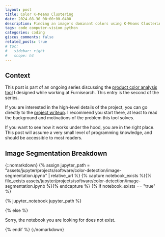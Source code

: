 ```yaml
---
layout: post
title: Color K-Means Clustering
date: 2024-08-30 08:00:00-0400
description: Finding an image's dominant colors using K-Means Clustering
tags: code computer-vision python
categories: coding
giscus_comments: false
related_posts: true
# toc:
#   sidebar: right
#   scope: h4
---
```


## Context

This post is part of an ongoing series discussing the [product color analysis tool](/projects/color-detection) I designed while working at Furnisearch. This entry is the second of the series.

If you are interested in the high-level details of the project, you can go directly to the [project writeup](/projects/color-detection). I recommend you start there, at least to read the background and motivations of the problem this tool solves.

If you want to see how it works under the hood, you are in the right place. This post will assume a very small level of programming knowledge, and should be accessible to most readers.

## Image Segmentation Breakdown

{::nomarkdown}
{% assign jupyter_path = "assets/jupyter/projects/software/color-detection/image-segmentation.ipynb" | relative_url %}
{% capture notebook_exists %}{% file_exists assets/jupyter/projects/software/color-detection/image-segmentation.ipynb %}{% endcapture %}
{% if notebook_exists == "true" %}

{% jupyter_notebook jupyter_path %}

{% else %}

<p>Sorry, the notebook you are looking for does not exist.</p>

{% endif %}
{:/nomarkdown}
